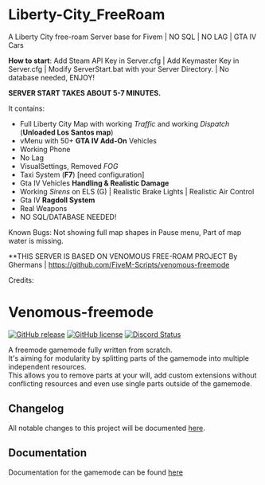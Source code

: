 # Liberty-City_FreeRoam
A Liberty City free-roam Server base for Fivem | NO SQL | NO LAG | GTA IV Cars

**How to start**:
 Add Steam API Key in Server.cfg | 
 Add Keymaster Key in Server.cfg | 
 Modify ServerStart.bat with your Server Directory. | 
 No database needed, ENJOY!

**SERVER START TAKES ABOUT 5-7 MINUTES.**


It contains:
- Full Liberty City Map with working *Traffic* and working *Dispatch* (**Unloaded Los Santos map**)
- vMenu with 50+ **GTA IV Add-On** Vehicles
- Working Phone
- No Lag
- VisualSettings, Removed *FOG*
- Taxi System (**F7**) [need configuration]
- Gta IV Vehicles **Handling & Realistic Damage**
- Working *Sirens* on ELS (G) | Realistic Brake Lights | Realistic Air Control
- Gta IV **Ragdoll System**
- Real Weapons
- NO SQL/DATABASE NEEDED!

Known Bugs: Not showing full map shapes in Pause menu, Part of map water is missing.



**THIS SERVER IS BASED ON VENOMOUS FREE-ROAM PROJECT By Ghermans | https://github.com/FiveM-Scripts/venomous-freemode

Credits: 

# Venomous-freemode
[![GitHub release](https://img.shields.io/github/release/FiveM-Scripts/venomous-freemode.svg)](https://github.com/FiveM-Scripts/venomous-freemode/releases/latest)
[![GitHub license](https://img.shields.io/github/license/FiveM-Scripts/venomous-freemode.svg)](LICENSE) <a href="https://discordapp.com/invite/qnAqCEd" title="Chat on Discord"><img alt="Discord Status" src="https://discordapp.com/api/guilds/285462938691567627/widget.png"></a>

A freemode gamemode fully written from scratch.    
It's aiming for modularity by splitting parts of the gamemode into multiple independent resources.    
This allows you to remove parts at your will, add custom extensions without conflicting resources and even use single parts outside of the gamemode.

## Changelog    
All notable changes to this project will be documented [here](CHANGELOG.md).

## Documentation
Documentation for the gamemode can be found [here](https://venomous.fivem-scripts.org)
